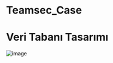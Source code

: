 # Teamsec_Case

# Veri Tabanı Tasarımı
![image](https://github.com/mozer02/Teamsec_Case/assets/93456131/b3845b06-b6da-4670-8779-53a7d97acf1c)
